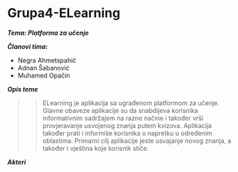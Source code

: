 # Grupa4-ELearning
***Tema: Platforma za učenje***

***Članovi tima:*** 

- Negra Ahmetspahić
- Adnan Šabanović
- Muhamed Opačin

***Opis teme***
>>ELearning je aplikacija sa ugrađenom platformom za učenje. Glavne obaveze aplikacije su da snabdijeva korisnika informativnim sadržajem na razne načine i također vrši provjeravanje usvojenog znanja putem kvizova. Aplikacija također prati i informiše korisnika o napretku u određenim oblastima. Primarni cilj aplikacije jeste usvajanje novog znanja, a također i vještina koje korisnik stiče.

***Akteri***



